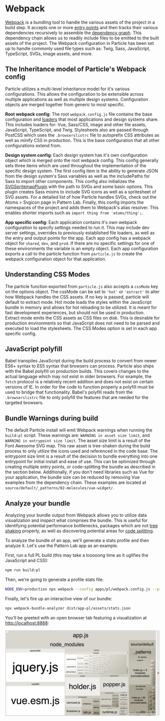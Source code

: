 # Webpack

[Webpack](https://webpack.js.org/) is a bundling tool to handle the various assets of the project in a build step. It accepts one or more [entry points](https://webpack.js.org/concepts/entry-points/) and then tracks their various dependencies recursively to assemble the [dependency graph](https://webpack.js.org/concepts/dependency-graph/). This dependency chain allows us to readily include files to be emitted to the built assets of the project. The Webpack configuration in Particle has been set up to handle commonly used file types such as: Twig, Sass, JavaScript, TypeScript, SVGs, image assets, and more.

## The Inheritance model of Particle's Webpack config

Particle utilizes a multi-level inheritance model for it's various configurations. This allows the configuration to be extensible across multiple applications as well as multiple design systems. Configuration objects are merged together from generic to most specific.

**Root webpack config**: The root `webpack.config.js` file contains the base configuration and [loaders](https://webpack.js.org/concepts/loaders/) that most applications and design systems share. This includes loaders for: Vue, Sass/CSS, image and other file assets, JavaScript, TypeScript, and Twig. Stylesheets also are passed through PostCSS which uses the `.browserslistrc` file to autoprefix CSS attributes as well as minify CSS in production. This is the base configuration that all other configurations extend from.

**Design system config**: Each design system has it's own configuration object which is merged onto the root webpack config. This config generally sets three items which are used throughout the implementation of the specific design system. The first config item is the ability to generate JSON from the design system's Sass variables as well as the includePaths for Sass to import other components. This config also initializes the [SVGSpritemapPlugin](https://github.com/cascornelissen/svg-spritemap-webpack-plugin) with the path to SVGs and some basic options. This plugin creates Sass mixins to include SVG icons as well as a spritesheet of SVG assets. For a detailed list of how Particle handles SVGs, check out the Atoms &gt; Svgicon page in Pattern Lab. Finally, this config imports the namespaces of the project and adds them to Webpack's alias resolver. This enables shorter imports such as `import thing from 'atoms/thing';`.

**App specific config**: Each application contains it's own webpack configuration to specify settings needed to run it. This may include dev server settings, overrides to previously established file loaders, as well as the entry and output points for the app. Each app config has a webpack object for `shared`, `dev`, and `prod`. If there are no specific settings for one of these environments the variable is an empty object. Each app configuration exports a call to the particle function from `particle.js` to create the webpack configuration object for that application.

## Understanding CSS Modes

The particle function exported from `particle.js` also accepts a `cssMode` key on the options object. The cssMode can be set to `'hot'` or `'extract'` to alter how Webpack handles the CSS assets. If no key is passed, particle will default to extract mode. Hot mode loads the styles within the JavaScript bundle in memory and allows for hot reloading to be utilized. It is meant for fast development experiences, but should not be used in production. Extract mode emits the CSS assets as CSS files on disk. This is desirable for production environments so that JavaScript does not need to be parsed and executed to load the stylesheets. The CSS Modes option is set in each app specific config.

## JavaScript polyfill

Babel transpiles JavaScript during the build process to convert from newer ES6+ syntax to ES5 syntax that browsers can process. Particle also ships with the Babel polyfill on production builds. This covers changes to the actual language which may not exist in older browsers. For example, the `fetch` protocol is a relatively recent addition and does not exist on certain versions of IE. In order for the code to function properly a polyfill must be used to bridge that functionality. Babel's polyfill reads from the `.browserslistrc` file to only polyfill the features that are needed for the targeted browsers.

## Bundle Warnings during build

The default Particle install will emit Webpack warnings when running the `build:pl` script. These warnings are: `WARNING in asset size limit`, and `WARNING in entrypoint size limit`. The asset size limit is a result of the Font Awesome SVG map. This raw asset is tree-shaken during the build process to only utilize the icons used and referenced in the code base. The entrypoint size limit is a result of the decision to bundle everything into one entrypoint for initial install and ease of use. This can be optimized through creating multiple entry points, or code-splitting the bundle as described in the section below. Additionally, if you don't need libraries such as Vue for your application, the bundle size can be reduced by removing Vue examples from the dependency chain. These examples are located at `source/default/_patterns/02-molecules/vue-widget/`.

## Analyze your bundle

Analyzing your bundle output from Webpack allows you to utilize data visualization and inspect what comprises the bundle. This is useful for identifying potential performance bottlenecks, packages which are not [tree shaking](https://webpack.js.org/guides/tree-shaking/) properly, as well as discovering potential areas for [code splitting](https://webpack.js.org/guides/code-splitting/).

To analyze the bundle of an app, we'll generate a stats profile and then analyze it. Let's use the Pattern Lab app as an example.

First, run a full PL build \(this may take a looooong time as it uglifies the JavaScript and CSS\):

```bash
npm run build:pl
```

Then, we're going to generate a profile stats file:

```bash
NODE_ENV=production npx webpack --config apps/pl/webpack.config.js --profile --json > dist/app-pl/assets/stats.json
```

Finally, let's fire up an interactive view of our bundle:

```bash
npx webpack-bundle-analyzer dist/app-pl/assets/stats.json
```

You'll be greeted with an open browser tab featuring a visualization at [http://localhost:8888](http://localhost:8888/):

![webpack-bundle-analyzer showing stats for the default Pattern Lab app bundle](../.gitbook/assets/image.png)

